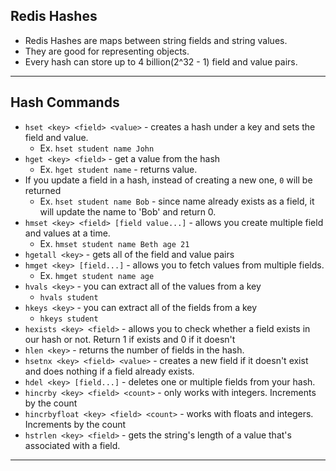 ## Redis Hashes
- Redis Hashes are maps between string fields and string values.
- They are good for representing objects.
- Every hash can store up to 4 billion(2^32 - 1) field and value pairs.
---

## Hash Commands
- `hset <key> <field> <value>` - creates a hash under a key and sets the field and value.
  - Ex. `hset student name John`
- `hget <key> <field>` - get a value from the hash
  - Ex. `hget student name` - returns value.
- If you update a field in a hash, instead of creating a new one, `0` will be returned
  - Ex. `hset student name Bob` - since name already exists as a field, it will update the name to 'Bob' and return 0.
- `hmset <key> <field> [field value...]` - allows you create multiple field and values at a time.
  - Ex. `hmset student name Beth age 21`
- `hgetall <key>` - gets all of the field and value pairs 
- `hmget <key> [field...]` - allows you to fetch values from multiple fields.
  - Ex. `hmget student name age`
- `hvals <key>` - you can extract all of the values from a key
  - `hvals student`
- `hkeys <key>` - you can extract all of the fields from a key
  - `hkeys student`
- `hexists <key> <field>` - allows you to check whether a field exists in our hash or not. Return 1 if exists and 0 if it doesn't
- `hlen <key>` - returns the number of fields in the hash.
- `hsetnx <key> <field> <value>` - creates a new field if it doesn't exist and does nothing if a field already exists.
- `hdel <key> [field...]` - deletes one or multiple fields from your hash.
- `hincrby <key> <field> <count>` - only works with integers. Increments by the count
- `hincrbyfloat <key> <field> <count>` - works with floats and integers. Increments by the count
- `hstrlen <key> <field>` - gets the string's length of a value that's associated with a field.
---